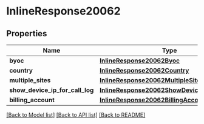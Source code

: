 # InlineResponse20062

## Properties
Name | Type | Description | Notes
------------ | ------------- | ------------- | -------------
**byoc** | [**InlineResponse20062Byoc**](InlineResponse20062Byoc.md) |  | [optional] 
**country** | [**InlineResponse20062Country**](InlineResponse20062Country.md) |  | [optional] 
**multiple_sites** | [**InlineResponse20062MultipleSites**](InlineResponse20062MultipleSites.md) |  | [optional] 
**show_device_ip_for_call_log** | [**InlineResponse20062ShowDeviceIpForCallLog**](InlineResponse20062ShowDeviceIpForCallLog.md) |  | [optional] 
**billing_account** | [**InlineResponse20062BillingAccount**](InlineResponse20062BillingAccount.md) |  | [optional] 

[[Back to Model list]](../README.md#documentation-for-models) [[Back to API list]](../README.md#documentation-for-api-endpoints) [[Back to README]](../README.md)


